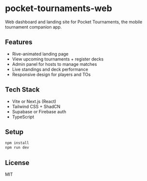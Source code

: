 # pocket-tournaments-web

Web dashboard and landing site for Pocket Tournaments, the mobile tournament companion app.

## Features

- Rive-animated landing page
- View upcoming tournaments + register decks
- Admin panel for hosts to manage matches
- Live standings and deck performance
- Responsive design for players and TOs

## Tech Stack

- Vite or Next.js (React)
- Tailwind CSS + ShadCN
- Supabase or Firebase auth
- TypeScript

## Setup

```bash
npm install
npm run dev
```

## License

MIT
